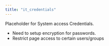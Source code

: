 ```yaml
---
title: "it_credentials"
---
```

Placeholder for System access Credentials.

-   Need to setup encryption for passwords.
-   Restrict page access to certain users/groups
